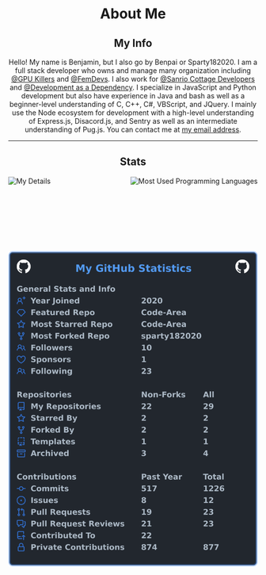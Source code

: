 <div align="center">
  <h1>About Me</h1>

  <h2>My Info</h2>
  <p>Hello! My name is Benjamin, but I also go by Benpai or Sparty182020. I am a full stack developer who owns and manage many organization including <a href="https://github.com/GPU-Killers">@GPU Killers</a> and <a href="https://github.com/femdevs">@FemDevs</a>. I also work for <a href="https://github.com/Sanrio-Cottage-Developers">@Sanrio Cottage Developers</a> and <a href="https://github.com/Development-as-a-Dependency">@Development as a Dependency</a>. I specialize in JavaScript and Python development but also have experience in Java and bash as well as a beginner-level understanding of C, C++, C#, VBScript, and JQuery. I mainly use the Node ecosystem for development with a high-level understanding of Express.js, Disacord.js, and Sentry as well as an intermediate understanding of Pug.js. You can contact me at <a href="mailto:contact@sparty18.com">my email address</a>.</p>
  <hr>
  <h2>Stats</h2>
  <p>
    <img src="https://github-readme-stats.vercel.app/api?username=sparty182020&show_icons=true&count_private=true&include_all_commits=false&text_color=000000&bg_color=45,ff0000,0000ff&ring_color=00fb10&border_color=000000" alt="My Details" align="left" height="150px"/>
    <img src="https://github-readme-stats.vercel.app/api/top-langs/?username=sparty182020&langs_count=4&theme=dark&layout=compact&border_color=000000" alt="Most Used Programming Languages" align="right" height="150px"/>
  </p>
    <img src="images/userstats.svg" alt="User Stats" align="center"/>
</div>
